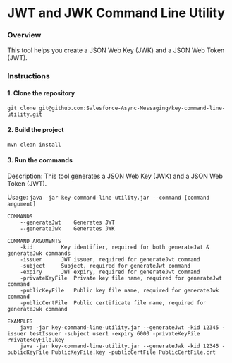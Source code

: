 # JWT and JWK Command Line Utility

### Overview

This tool helps you create a JSON Web Key (JWK) and a JSON Web Token (JWT).

### Instructions

#### 1. Clone the repository

`git clone git@github.com:Salesforce-Async-Messaging/key-command-line-utility.git`

#### 2. Build the project

`mvn clean install`

#### 3. Run the commands

Description: This tool generates a JSON Web Key (JWK) and a JSON Web Token (JWT).

Usage: `java -jar key-command-line-utility.jar --command [command argument]`

	COMMANDS
		--generateJwt 	 Generates JWT
		--generateJwk 	 Generates JWK

	COMMAND ARGUMENTS
		-kid 		 Key identifier, required for both generateJwt & generateJwk commands
		-issuer 	 JWT issuer, required for generateJwt command
		-subject 	 Subject, required for generateJwt command
		-expiry 	 JWT expiry, required for generateJwt command
		-privateKeyFile  Private key file name, required for generateJwt command
		-publicKeyFile 	 Public key file name, required for generateJwk command
		-publicCertFile  Public certificate file name, required for generateJwk command

	EXAMPLES
		java -jar key-command-line-utility.jar --generateJwt -kid 12345 -issuer testIssuer -subject user1 -expiry 6000 -privateKeyFile PrivateKeyFile.key
		java -jar key-command-line-utility.jar --generateJwk -kid 12345 -publicKeyFile PublicKeyFile.key -publicCertFile PublicCertFile.crt
